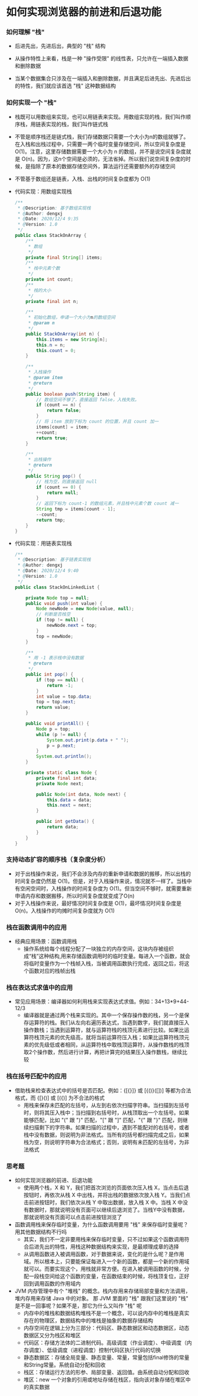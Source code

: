 # 如何实现浏览器的前进和后退功能

### 如何理解 "栈"

- 后进先出，先进后出，典型的 "栈" 结构

- 从操作特性上来看，栈是一种 "操作受限" 的线性表，只允许在一端插入数据和删除数据
- 当某个数据集合只涉及在⼀端插⼊和删除数据，并且满⾜后进先出、先进后出的特性，我们就应该⾸选 "栈" 这种数据结构

### 如何实现一个 "栈"

- 栈既可以⽤数组来实现，也可以⽤链表来实现。⽤数组实现的栈，我们叫作顺序栈，⽤链表实现的栈，我们叫作链式栈

- 不管是顺序栈还是链式栈，我们存储数据只需要⼀个⼤⼩为n的数组就够了。在⼊栈和出栈过程中，只需要⼀两个临时变量存储空间，所以空间复杂度是 O(1)。注意，这⾥存储数据需要⼀个⼤⼩为 n 的数组，并不是说空间复杂度就是 O(n)。因为，这n个空间是必须的，⽆法省掉。所以我们说空间复杂度的时候，是指除了原本的数据存储空间外，算法运⾏还需要额外的存储空间

- 不管基于数组还是链表，入栈、出栈的时间复杂度都为 O(1)

- 代码实现：用数组实现栈

  ```java
  /**
   * @Description: 基于数组实现栈
   * @Author: dengxj
   * @Date: 2020/12/4 9:35
   * @Version: 1.0
   */
  public class StackOnArray {
      /**
       * 数组
       */
      private final String[] items;
      /**
       * 栈中元素个数
       */
      private int count;
      /**
       * 栈的⼤⼩
       */
      private final int n;
  
      /**
       * 初始化数组，申请⼀个⼤⼩为n的数组空间
       * @param n
       */
      public StackOnArray(int n) {
          this.items = new String[n];
          this.n = n;
          this.count = 0;
      }
  
      /**
       * ⼊栈操作
       * @param item
       * @return
       */
      public boolean push(String item) {
          // 数组空间不够了，直接返回 false，⼊栈失败。
          if (count == n) {
              return false;
          }
          // 将 item 放到下标为 count 的位置，并且 count 加⼀
          items[count] = item;
          ++count;
          return true;
      }
  
      /**
       * 出栈操作
       * @return
       */
      public String pop() {
          // 栈为空，则直接返回 null
          if (count == 0) {
              return null;
          }
          // 返回下标为 count-1 的数组元素，并且栈中元素个数 count 减⼀
          String tmp = items[count - 1];
          --count;
          return tmp;
      }
  }
  ```

- 代码实现：用链表实现栈

  ```java
  /**
   * @Description: 基于链表实现栈
   * @Author: dengxj
   * @Date: 2020/12/4 9:40
   * @Version: 1.0
   */
  public class StackOnLinkedList {
  
      private Node top = null;
      public void push(int value) {
          Node newNode = new Node(value, null);
          // 判断是否栈空
          if (top != null) {
              newNode.next = top;
          }
          top = newNode;
      }
  
      /**
       * 用 -1 表示栈中没有数据
       * @return
       */
      public int pop() {
          if (top == null) {
              return -1;
          }
          int value = top.data;
          top = top.next;
          return value;
      }
  
      public void printAll() {
          Node p = top;
          while (p != null) {
              System.out.print(p.data + " ");
              p = p.next;
          }
          System.out.println();
      }
  
      private static class Node {
          private final int data;
          private Node next;
  
          public Node(int data, Node next) {
              this.data = data;
              this.next = next;
          }
  
          public int getData() {
              return data;
          }
      }
  }
  ```

### 支持动态扩容的顺序栈（复杂度分析）

- 对于出栈操作来说，我们不会涉及内存的重新申请和数据的搬移，所以出栈的时间复杂度仍然是 O(1)。但是，对于⼊栈操作来说，情况就不⼀样了。当栈中有空闲空间时，⼊栈操作的时间复杂度为 O(1)。但当空间不够时，就需要重新申请内存和数据搬移，所以时间复杂度就变成了O(n)
- 对于⼊栈操作来说，最好情况时间复杂度是 O(1)，最坏情况时间复杂度是 O(n)。⼊栈操作的均摊时间复杂度就为 O(1)

### 栈在函数调用中的应用

- 经典应用场景：函数调用栈
  - 操作系统给每个线程分配了⼀块独⽴的内存空间，这块内存被组织成“栈”这种结构,⽤来存储函数调⽤时的临时变量。每进⼊⼀个函数，就会将临时变量作为⼀个栈帧⼊栈，当被调⽤函数执⾏完成，返回之后，将这个函数对应的栈帧出栈

### 栈在表达式求值中的应用

- 常见应用场景：编译器如何利⽤栈来实现表达式求值。例如：34+13*9+44-12/3
  - 编译器就是通过两个栈来实现的。其中⼀个保存操作数的栈，另⼀个是保存运算符的栈。我们从左向右遍历表达式，当遇到数字，我们就直接压⼊操作数栈；当遇到运算符，就与运算符栈的栈顶元素进⾏⽐较。如果⽐运算符栈顶元素的优先级⾼，就将当前运算符压⼊栈；如果⽐运算符栈顶元素的优先级低或者相同，从运算符栈中取栈顶运算符，从操作数栈的栈顶取2个操作数，然后进⾏计算，再把计算完的结果压⼊操作数栈，继续⽐较

### 栈在括号匹配中的应用

- 借助栈来检查表达式中的括号是否匹配。例如：{[{}]} 或 [{()}([])] 等都为合法格式，⽽ {[}()] 或 [({)] 为不合法的格式
  - ⽤栈来保存未匹配的左括号，从左到右依次扫描字符串。当扫描到左括号时，则将其压⼊栈中；当扫描到右括号时，从栈顶取出⼀个左括号。如果能够匹配，⽐如 "(" 跟 ")" 匹配，"[" 跟 "]" 匹配，"{" 跟 "}" 匹配，则继续扫描剩下的字符串。如果扫描的过程中，遇到不能配对的右括号，或者栈中没有数据，则说明为⾮法格式。当所有的括号都扫描完成之后，如果栈为空，则说明字符串为合法格式；否则，说明有未匹配的左括号，为⾮法格式

### 思考题

- 如何实现浏览器的前进、后退功能
  - 使⽤两个栈，X 和 Y，我们把⾸次浏览的⻚⾯依次压⼊栈 X，当点击后退按钮时，再依次从栈 X 中出栈，并将出栈的数据依次放⼊栈 Y。当我们点击前进按钮时，我们依次从栈 Y 中取出数据，放⼊栈 X 中。当栈 X 中没有数据时，那就说明没有⻚⾯可以继续后退浏览了。当栈Y中没有数据，那就说明没有⻚⾯可以点击前进按钮浏览了
- 函数调⽤栈来保存临时变量，为什么函数调⽤要⽤ "栈" 来保存临时变量呢？⽤其他数据结构不⾏吗
  - 其实，我们不一定非要用栈来保存临时变量，只不过如果这个函数调用符合后进先出的特性，用栈这种数据结构来实现，是最顺理成章的选择
  - 从调用函数进入被调用函数，对于数据来说，变化的是什么呢？是作用域。所以根本上，只要能保证每进入一个新的函数，都是一个新的作用域就可以。而要实现这个，用栈就非常方便。在进入被调用函数的时候，分配一段栈空间给这个函数的变量，在函数结束的时候，将栈顶复位，正好回到调用函数的作用域内
- JVM 内存管理中有个 "堆栈" 的概念。栈内存⽤来存储局部变量和⽅法调⽤，堆内存⽤来存储 Java 中的对象。
  那 JVM ⾥⾯的 "栈" 跟我们这⾥说的 "栈" 是不是⼀回事呢？如果不是，那它为什么⼜叫作 "栈" 呢
  - 内存中的堆栈和数据结构堆栈不是一个概念，可以说内存中的堆栈是真实存在的物理区，数据结构中的堆栈是抽象的数据存储结构
  - 内存空间在逻辑上分为三部分：代码区、静态数据区和动态数据区，动态数据区又分为栈区和堆区
  - 代码区：存储方法体的二进制代码。高级调度（作业调度）、中级调度（内存调度）、低级调度（进程调度）控制代码区执行代码的切换
  - 静态数据区：存储全局变量、静态变量、常量，常量包括final修饰的常量和String常量。系统自动分配和回收
  - 栈区：存储运行方法的形参、局部变量、返回值。由系统自动分配和回收
  - 堆区：new 一个对象的引用或地址存储在栈区，指向该对象存储在堆区中的真实数据